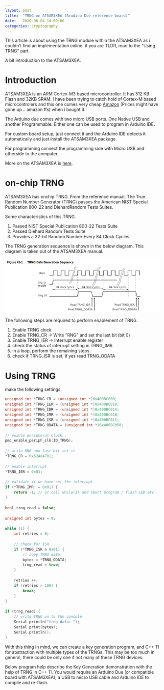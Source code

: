 ```yaml
---
layout: post
title:  "TRNG on ATSAM3XEA (Arudino Due reference board)"
date:   2020-06-04 14:00:00
categories: cryptography
---
```


This article is about using the TRNG module within the ATSAM3XEA as i couldn't find an implementation online. if you are TLDR, read to the "Using TRNG" part.

A bit introduction to the ATSAM3XEA.

Introduction
=============

ATSAM3XEA is an ARM Cortex-M3 based microcontroller. It has 512 KB Flash and 32KB SRAM. I have been trying to catch hold of Cortex-M based microcontrolers and this one comes very cheap [Amazon](https://www.amazon.in/Robocraze-Arduino-Due-Robotics-Projects/dp/B07GVBWV78/ref=sr_1_1?dchild=1&keywords=arduino+due&qid=1591287202&sr=8-1) (Prices might have gone up .. amazon ffs) when i bought it.

The Arduino due comes with two micro USB ports. One Native USB and another Programmable. Either one can be used to program in Arduino IDE.

For custom board setup, just connect it and the Arduino IDE detects it automatically and just install the ATSAM3XEA package.

For programming connect the programming side with Micro USB and otherside to the computer.

More on the ATSAM3XEA is [here](http://ww1.microchip.com/downloads/en/DeviceDoc/Atmel-11057-32-bit-Cortex-M3-Microcontroller-SAM3X-SAM3A_Datasheet.pdf).

on-chip TRNG
=============

ATSAM3XEA has onchip TRNG. From the reference manual, The True Random Number Generator (TRNG) passes the American NIST Special Publication 800-22 and DiehardRandom Tests Suites.


Some characteristics of this TRNG.

1. Passed NIST Special Publication 800-22 Tests Suite
2. Passed Diehard Random Tests Suite
3. Provides a 32-bit Random Number Every 84 Clock Cycles

The TRNG generation sequence is shown in the below diagram. This diagram is taken out of the ATSAM3XEA manual.


![TRNG_Generation](https://raw.githubusercontent.com/DevNaga/devnaga.github.io/master/_posts/TRNG_sequence.png)


The following steps are required to perform enablement of TRNG.

1. Enable TRNG clock
2. Enable TRNG_CR -> Write "RNG" and set the last bit (bit 0)
3. Enable TRNG_IER -> Interrupt enable register
4. check the status of interrupt setting in TRNG_IMR.
5. in a loop, perform the remaining steps.
6. check if TRNG_ISR is set, if yes read TRNG_ODATA


Using TRNG
==========

make the following settings,

```cpp
unsigned int *TRNG_CR = (unsigned int *)0x400BC000;
unsigned int *TRNG_IER = (unsigned int *)0x400BC010;
unsigned int *TRNG_IDR = (unsigned int *)0x400BC014;
unsigned int *TRNG_IMR = (unsigned int *)0x400BC018;
unsigned int *TRNG_ISR = (unsigned int *)0x400BC01C;
unsigned int *TRNG_ODATA = (unsigned int *)0x400BC050;

// enable peripheral clock..
pmc_enable_periph_clk(ID_TRNG);

// write RNG and last bit set it
*TRNG_CR = 0x524e4701;

// enable interrupt
*TRNG_IER = 0x01;

// validate if we have set the interrupt
if (*TRNG_IMR != 0x01) {
    return -1; // or call while(1) and abort program / flash LED etc
}

bool trng_read = false;

unsigned int bytes = 0;

while (1) {
    int retries = 0;

    // check for ISR
    if (*TRNG_ISR & 0x01) {
        // copy TRNG data
        bytes = *TRNG_ODATA;
        trng_read = true;
    }

    retries ++;
    if (retries > 100) {
        break;
    }
}

if (trng_read) {
    // write TRNG on to the console
    Serial.println("trng data: ");
    Serial.print(bytes);
    Serial.println();
}

```

With this thing in mind, we can create a key generation program, and C++ 11 for abstraction with multiple types of the TRNGs. This may be too much in general, there could be only one if not many of these TRNG devices.

Below program help describe the Key Generation demonstration with the help of TRNG in C++ 11. You would require an Arduino Due (or compatible board with ATSAM3XEA), a USB to micro USB cable and Arduino IDE to compile and re-flash.

<script src="https://gist.github.com/DevNaga/fb1fa3b862093d01d378b4be4f96b2bd.js"></script>
